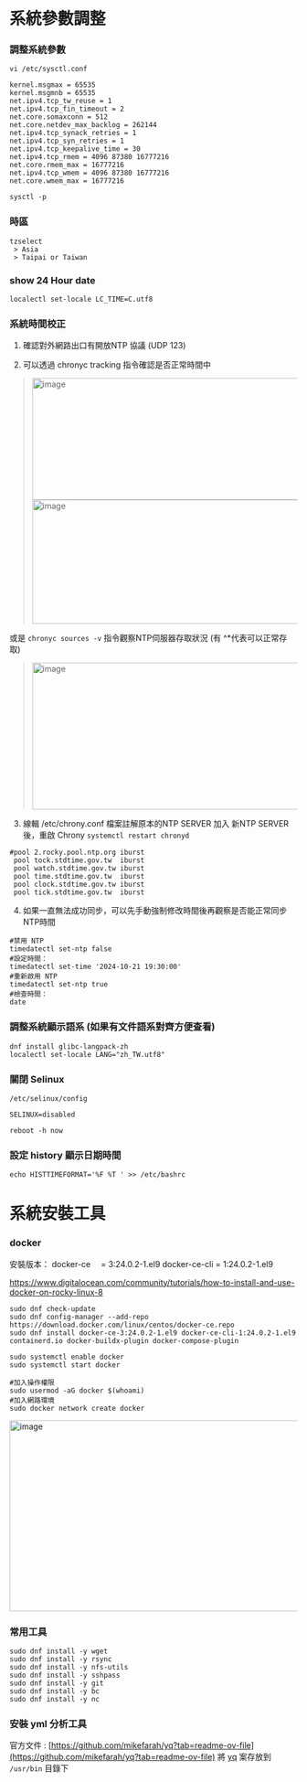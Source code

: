 # 系統參數調整

### 調整系統參數
```
vi /etc/sysctl.conf
```
```
kernel.msgmax = 65535
kernel.msgmnb = 65535
net.ipv4.tcp_tw_reuse = 1
net.ipv4.tcp_fin_timeout = 2
net.core.somaxconn = 512
net.core.netdev_max_backlog = 262144
net.ipv4.tcp_synack_retries = 1
net.ipv4.tcp_syn_retries = 1
net.ipv4.tcp_keepalive_time = 30
net.ipv4.tcp_rmem = 4096 87380 16777216
net.core.rmem_max = 16777216
net.ipv4.tcp_wmem = 4096 87380 16777216
net.core.wmem_max = 16777216
```
```
sysctl -p
```

### 時區
```
tzselect
 > Asia
 > Taipai or Taiwan
```

### show 24 Hour date
```
localectl set-locale LC_TIME=C.utf8
```

### 系統時間校正
1. 確認對外網路出口有開放NTP 協議 (UDP 123)

2. 可以透過 chronyc tracking 指令確認是否正常時間中 
> <img width="485" height="213" alt="image" src="https://github.com/user-attachments/assets/dc080a4b-6f5e-4415-ae26-c1b182d77852" />
> <img width="635" height="217" alt="image" src="https://github.com/user-attachments/assets/05e04f9d-6680-4e18-9ab1-1d6953ba01ae" />
或是 `chronyc sources -v` 指令觀察NTP伺服器存取狀況 (有 ^*代表可以正常存取)
> <img width="645" height="257" alt="image" src="https://github.com/user-attachments/assets/1c4be578-533b-4385-946a-ca476388e6e3" />

3. 線輯 /etc/chrony.conf 檔案註解原本的NTP SERVER 加入 新NTP SERVER 後，重啟 Chrony `systemctl restart chronyd`
```
#pool 2.rocky.pool.ntp.org iburst
 pool tock.stdtime.gov.tw  iburst
 pool watch.stdtime.gov.tw iburst
 pool time.stdtime.gov.tw  iburst
 pool clock.stdtime.gov.tw iburst
 pool tick.stdtime.gov.tw  iburst
```
4. 如果一直無法成功同步，可以先手動強制修改時間後再觀察是否能正常同步NTP時間
```
#禁用 NTP
timedatectl set-ntp false
#設定時間：
timedatectl set-time '2024-10-21 19:30:00'
#重新啟用 NTP
timedatectl set-ntp true
#檢查時間：
date
```

### 調整系統顯示語系 (如果有文件語系對齊方便查看)
```
dnf install glibc-langpack-zh
localectl set-locale LANG="zh_TW.utf8"
```

### 關閉 Selinux
```
/etc/selinux/config
````
```
SELINUX=disabled
```
```
reboot -h now
```

### 設定 history 顯示日期時間
```
echo HISTTIMEFORMAT='%F %T ' >> /etc/bashrc
```

# 系統安裝工具

### docker

安裝版本：
docker-ce 　=  3:24.0.2-1.el9
docker-ce-cli = 1:24.0.2-1.el9

https://www.digitalocean.com/community/tutorials/how-to-install-and-use-docker-on-rocky-linux-8
```
sudo dnf check-update
sudo dnf config-manager --add-repo https://download.docker.com/linux/centos/docker-ce.repo
sudo dnf install docker-ce-3:24.0.2-1.el9 docker-ce-cli-1:24.0.2-1.el9 containerd.io docker-buildx-plugin docker-compose-plugin

sudo systemctl enable docker
sudo systemctl start docker
 
#加入操作權限
sudo usermod -aG docker $(whoami)
#加入網路環境
sudo docker network create docker
```
<img width="1569" height="334" alt="image" src="https://github.com/user-attachments/assets/74b2415e-a34f-47d3-b7b9-3d8a89844800" />


### 常用工具
```
sudo dnf install -y wget
sudo dnf install -y rsync
sudo dnf install -y nfs-utils
sudo dnf install -y sshpass
sudo dnf install -y git
sudo dnf install -y bc
sudo dnf install -y nc
```

### 安裝 yml 分析工具
官方文件 : [https://github.com/mikefarah/yq?tab=readme-ov-file](https://github.com/mikefarah/yq?tab=readme-ov-file)
將 [yq](https://github.com/mimisa00/os-env-note/blob/main/yq) 案存放到 `/usr/bin` 目錄下









